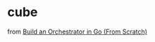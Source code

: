 # cube
from [Build an Orchestrator in Go (From Scratch)](https://www.manning.com/books/build-an-orchestrator-in-go-from-scratch?new=true&experiment=B)
